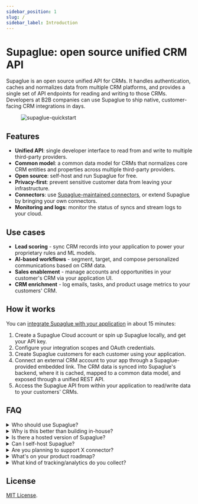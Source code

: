 ```yaml
---
sidebar_position: 1
slug: /
sidebar_label: Introduction
---
```


# Supaglue: open source unified CRM API

Supaglue is an open source unified API for CRMs. It handles authentication, caches and normalizes data from multiple CRM platforms, and provides a single set of API endpoints for reading and writing to those CRMs. Developers at B2B companies can use Supaglue to ship native, customer-facing CRM integrations in days.

<figure>

![supaglue-quickstart](/img/social_img.png)

</figure>

## Features

- **Unified API**: single developer interface to read from and write to multiple third-party providers.
- **Common model**: a common data model for CRMs that normalizes core CRM entities and properties across multiple third-party providers.
- **Open source**: self-host and run Supaglue for free.
- **Privacy-first**: prevent sensitive customer data from leaving your infrastructure.
- **Connectors**: use [Supaglue-maintained connectors](connectors), or extend Supaglue by bringing your own connectors.
- **Monitoring and logs**: monitor the status of syncs and stream logs to your cloud.

## Use cases

- **Lead scoring** - sync CRM records into your application to power your proprietary rules and ML models.
- **AI-based workflows** - segment, target, and compose personalized communications based on CRM data.
- **Sales enablement** - manage accounts and opportunities in your customer's CRM via your application UI.
- **CRM enrichment** - log emails, tasks, and product usage metrics to your customers' CRM.

## How it works

You can [integrate Supaglue with your application](getting-started) in about 15 minutes:

1. Create a Supaglue Cloud account or spin up Supaglue locally, and get your API key.
2. Configure your integration scopes and OAuth credentials.
3. Create Supaglue customers for each customer using your application.
4. Connect an external CRM account to your app through a Supaglue-provided embedded link. The CRM data is synced into Supaglue's backend, where it is cached, mapped to a common data model, and exposed through a unified REST API.
5. Access the Supaglue API from within your application to read/write data to your customers' CRMs.

## FAQ

<details>
  <summary>Who should use Supaglue?</summary>
  <div>
    Supaglue is built for developers at B2B SaaS companies who need to build user-facing CRM and Sales engagement integrations into their product. Some common use cases for Supaglue are lead scoring, CRM enrichment, and sales enablement software.
  </div>
</details>

<details>
  <summary>Why is this better than building in-house?</summary>
  <div>
    Supaglue helps you ship customer-facing CRM and Sales engagement integrations 10x faster:
    <ul>
        <li>Supaglue fully manages your customer's authentication flow and handles refreshing access tokens.</li>
        <li>Supaglue handles the rate limits, response errors, and other idiosyncrasies of different CRM providers so you don't have to.</li>
        <li>Supaglue normalizes responses across multiple providers so you don't have to build this abstraction layer yourself.</li>
        <li>Supaglue gives you a unified API to read and write from CRMs.</li>
        <li>Supaglue comes out-of-the-box with tools for managing customers, configuring integrations, and monitoring connection health.</li>
    </ul>
  </div>
</details>

<details>
  <summary>Is there a hosted version of Supaglue?</summary>
  <div>
    Yes! We've opened up Supaglue Cloud for early access. Please <a href="https://form.typeform.com/to/jv9ucMZR">sign up</a> for our waitlist, and our team will reach out to you.
  </div>
</details>

<details>
  <summary>Can I self-host Supaglue?</summary>
  <div>
    Yes! Please reach out to us in Slack or at <a href="mailto:hello@supaglue.com">hello@supaglue.com</a>, and we can help you get set up.
  </div>
</details>

<details>
  <summary>Are you planning to support X connector?</summary>
  <div>
    We support the following <a href="./connectors">connectors</a> today and have many more on our roadmap. If there's a specific one you're looking for, let us know and we may be able to prioritize.
  </div>
</details>

<details>
  <summary>What's on your product roadmap?</summary>
  <div>
    Our product roadmap and long-term version is <a href="./roadmap">here</a>. We welcome suggestions and feature requests.
  </div>
</details>

<details>
  <summary>What kind of tracking/analytics do you collect?</summary>
  <div>
    We use PostHog to anonymized, session-level event data in our API to help us improve the developer experience. We use Sentry for error reporting. You can opt out of tracking by setting `SUPAGLUE_DISABLE_ERROR_REPORTING=1` and `SUPAGLUE_DISABLE_ANALYTICS=1` in your `.env` file.
  </div>
</details>

## License

[MIT License](https://github.com/supaglue-labs/supaglue/blob/main/LICENSE).
